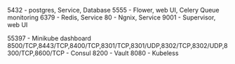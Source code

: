 5432 - postgres, Service, Database
5555 - Flower, web UI, Celery Queue monitoring
6379 - Redis, Service
80   - Ngnix, Service
9001 - Supervisor, web UI


55397 - Minikube dashboard
8500/TCP,8443/TCP,8400/TCP,8301/TCP,8301/UDP,8302/TCP,8302/UDP,8300/TCP,8600/TCP - Consul
8200 - Vault
8080 - Kubeless